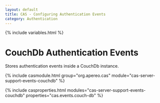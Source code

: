 ```yaml
---
layout: default
title: CAS - Configuring Authentication Events
category: Authentication
---
```

{% include variables.html %}

# CouchDb Authentication Events

Stores authentication events inside a CouchDb instance.

{% include casmodule.html group="org.apereo.cas" module="cas-server-support-events-couchdb" %}

{% include casproperties.html
modules="cas-server-support-events-couchdb"
properties="cas.events.couch-db" %}

